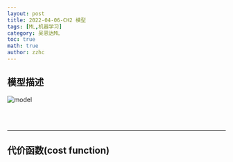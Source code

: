 ```yaml
---
layout: post
title: 2022-04-06-CH2 模型 
tags: [ML,机器学习]
category: 吴恩达ML
toc: true
math: true
author: zzhc
---
```


## 模型描述


![model](https://camo.githubusercontent.com/81accdd86e48788cddf02d1a8c7be855694c2af1909d3a027dcdadd2c8e69627/68747470733a2f2f67697465652e636f6d2f7a7a6863333332312f706572736f6e616c2d626c6f672d64726177696e672d6265642f7261772f6d61737465722f706572736f6e616c2d626c6f672f323032325f345f365f313634393232343537373437382e706e67)

<br>
<br>

***

## 代价函数(cost function)

